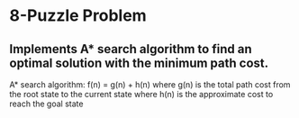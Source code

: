 <h1>8-Puzzle Problem</h1>
<h2>Implements A* search algorithm to find an optimal solution with the minimum path cost.</h2>
<p>A* search algorithm:
f(n) = g(n) + h(n)
where g(n) is the total path cost from the root state to the current state
where h(n) is the approximate cost to reach the goal state</p>